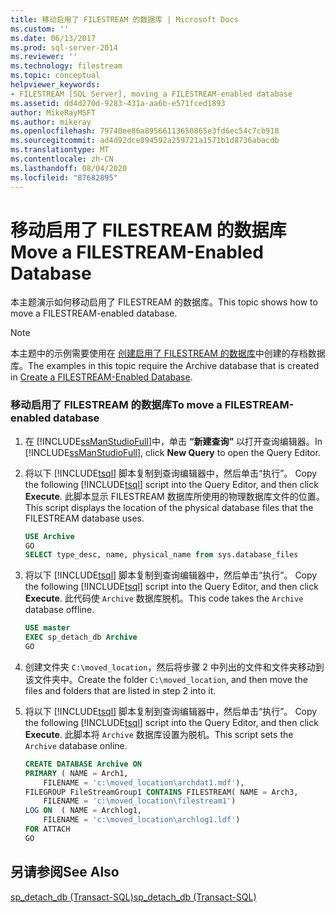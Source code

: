 ```yaml
---
title: 移动启用了 FILESTREAM 的数据库 | Microsoft Docs
ms.custom: ''
ms.date: 06/13/2017
ms.prod: sql-server-2014
ms.reviewer: ''
ms.technology: filestream
ms.topic: conceptual
helpviewer_keywords:
- FILESTREAM [SQL Server], moving a FILESTREAM-enabled database
ms.assetid: dd4d270d-9283-431a-aa6b-e571fced1893
author: MikeRayMSFT
ms.author: mikeray
ms.openlocfilehash: 79740ee86a89566113650865e3fd6ec54c7cb918
ms.sourcegitcommit: ad4d92dce894592a259721a1571b1d8736abacdb
ms.translationtype: MT
ms.contentlocale: zh-CN
ms.lasthandoff: 08/04/2020
ms.locfileid: "87682895"
---
```

# <a name="move-a-filestream-enabled-database"></a><span data-ttu-id="e8d28-102">移动启用了 FILESTREAM 的数据库</span><span class="sxs-lookup"><span data-stu-id="e8d28-102">Move a FILESTREAM-Enabled Database</span></span>
  <span data-ttu-id="e8d28-103">本主题演示如何移动启用了 FILESTREAM 的数据库。</span><span class="sxs-lookup"><span data-stu-id="e8d28-103">This topic shows how to move a FILESTREAM-enabled database.</span></span>  
  
> [!NOTE]  
>  <span data-ttu-id="e8d28-104">本主题中的示例需要使用在 [创建启用了 FILESTREAM 的数据库](create-a-filestream-enabled-database.md)中创建的存档数据库。</span><span class="sxs-lookup"><span data-stu-id="e8d28-104">The examples in this topic require the Archive database that is created in [Create a FILESTREAM-Enabled Database](create-a-filestream-enabled-database.md).</span></span>  
  
### <a name="to-move-a-filestream-enabled-database"></a><span data-ttu-id="e8d28-105">移动启用了 FILESTREAM 的数据库</span><span class="sxs-lookup"><span data-stu-id="e8d28-105">To move a FILESTREAM-enabled database</span></span>  
  
1.  <span data-ttu-id="e8d28-106">在 [!INCLUDE[ssManStudioFull](../../includes/ssmanstudiofull-md.md)]中，单击 **“新建查询”** 以打开查询编辑器。</span><span class="sxs-lookup"><span data-stu-id="e8d28-106">In [!INCLUDE[ssManStudioFull](../../includes/ssmanstudiofull-md.md)], click **New Query** to open the Query Editor.</span></span>  
  
2.  <span data-ttu-id="e8d28-107">将以下 [!INCLUDE[tsql](../../includes/tsql-md.md)] 脚本复制到查询编辑器中，然后单击“执行”。 </span><span class="sxs-lookup"><span data-stu-id="e8d28-107">Copy the following [!INCLUDE[tsql](../../includes/tsql-md.md)] script into the Query Editor, and then click **Execute**.</span></span> <span data-ttu-id="e8d28-108">此脚本显示 FILESTREAM 数据库所使用的物理数据库文件的位置。</span><span class="sxs-lookup"><span data-stu-id="e8d28-108">This script displays the location of the physical database files that the FILESTREAM database uses.</span></span>  
  
    ```sql  
    USE Archive  
    GO  
    SELECT type_desc, name, physical_name from sys.database_files  
    ```  
  
3.  <span data-ttu-id="e8d28-109">将以下 [!INCLUDE[tsql](../../includes/tsql-md.md)] 脚本复制到查询编辑器中，然后单击“执行”。 </span><span class="sxs-lookup"><span data-stu-id="e8d28-109">Copy the following [!INCLUDE[tsql](../../includes/tsql-md.md)] script into the Query Editor, and then click **Execute**.</span></span> <span data-ttu-id="e8d28-110">此代码使 `Archive` 数据库脱机。</span><span class="sxs-lookup"><span data-stu-id="e8d28-110">This code takes the `Archive` database offline.</span></span>  
  
    ```sql  
    USE master  
    EXEC sp_detach_db Archive  
    GO  
    ```  
  
4.  <span data-ttu-id="e8d28-111">创建文件夹 `C:\moved_location`，然后将步骤 2 中列出的文件和文件夹移动到该文件夹中。</span><span class="sxs-lookup"><span data-stu-id="e8d28-111">Create the folder `C:\moved_location`, and then move the files and folders that are listed in step 2 into it.</span></span>  
  
5.  <span data-ttu-id="e8d28-112">将以下 [!INCLUDE[tsql](../../includes/tsql-md.md)] 脚本复制到查询编辑器中，然后单击“执行”。 </span><span class="sxs-lookup"><span data-stu-id="e8d28-112">Copy the following [!INCLUDE[tsql](../../includes/tsql-md.md)] script into the Query Editor, and then click **Execute**.</span></span> <span data-ttu-id="e8d28-113">此脚本将 `Archive` 数据库设置为脱机。</span><span class="sxs-lookup"><span data-stu-id="e8d28-113">This script sets the `Archive` database online.</span></span>  
  
    ```sql  
    CREATE DATABASE Archive ON  
    PRIMARY ( NAME = Arch1,  
        FILENAME = 'c:\moved_location\archdat1.mdf'),  
    FILEGROUP FileStreamGroup1 CONTAINS FILESTREAM( NAME = Arch3,  
        FILENAME = 'c:\moved_location\filestream1')  
    LOG ON  ( NAME = Archlog1,  
        FILENAME = 'c:\moved_location\archlog1.ldf')  
    FOR ATTACH  
    GO  
    ```  
  
## <a name="see-also"></a><span data-ttu-id="e8d28-114">另请参阅</span><span class="sxs-lookup"><span data-stu-id="e8d28-114">See Also</span></span>  
 [<span data-ttu-id="e8d28-115">sp_detach_db (Transact-SQL)</span><span class="sxs-lookup"><span data-stu-id="e8d28-115">sp_detach_db &#40;Transact-SQL&#41;</span></span>](/sql/relational-databases/system-stored-procedures/sp-detach-db-transact-sql)  
  
  
